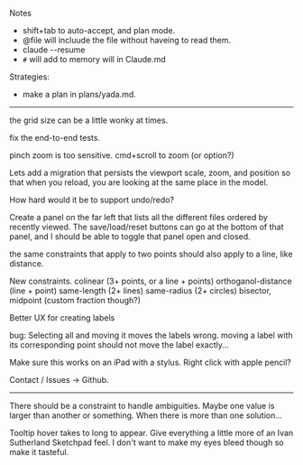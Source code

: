 Notes
- shift+tab to auto-accept, and plan mode.
- @file will incluude the file without haveing to read them.
- claude --resume
- `#` will add to memory will in Claude.md

Strategies:
- make a plan in plans/yada.md.

---


the grid size can be a little wonky at times.


fix the end-to-end tests.

pinch zoom is too sensitive.
cmd+scroll to zoom (or option?)


Lets add a migration that persists the viewport scale, zoom, and position so that when you reload, you are looking at the same place in the model.

How hard would it be to support undo/redo?

Create a panel on the far left that lists all the different files ordered by recently viewed. The save/load/reset buttons can go at the bottom of that panel, and I should be able to toggle that panel open and closed.

the same constraints that apply to two points should also apply to a line, like distance.

New constraints.
colinear (3+ points, or a line + points)
orthoganol-distance (line + point)
same-length (2+ lines)
same-radius (2+ circles)
bisector, midpoint (custom fraction though?)

Better UX for creating labels

bug: Selecting all and moving it moves the labels wrong. moving a label with its corresponding point should not move the label exactly...

Make sure this works on an iPad with a stylus. Right click with apple pencil?

Contact / Issues -> Github.

---

There should be a constraint to handle ambiguities. Maybe one value is larger than another or something. When there is more than one solution...

Tooltip hover takes to long to appear.
Give everything a little more of an Ivan Sutherland Sketchpad feel. I don't want to make my eyes bleed though so make it tasteful.


